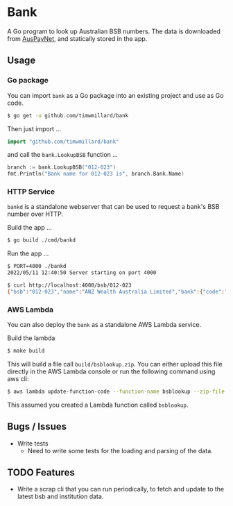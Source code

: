 # Bank

A Go program to look up Australian BSB numbers.  The data is downloaded from [AusPayNet](https://bsb.auspaynet.com.au/), and statically stored in the app.

## Usage

### Go package
You can import `bank` as a Go package into an existing project and use as Go code.

```sh
$ go get -u github.com/timwmillard/bank
```

Then just import ...
```go
import "github.com/timwmillard/bank"
```
and call the `bank.LookupBSB` function ...

```go
branch := bank.LookupBSB("012-023")
fmt.Println("Bank name for 012-023 is", branch.Bank.Name)
```

### HTTP Service

`bankd` is a standalone webserver that can be used to request a bank's BSB number over HTTP.

Build the app ...
```sh
$ go build ./cmd/bankd
```

Run the app ...
```sh
$ PORT=4000 ./bankd
2022/05/11 12:40:50 Server starting on port 4000
```

```sh
$ curl http://localhost:4000/bsb/012-023
{"bsb":"012-023","name":"ANZ Wealth Australia Limited","bank":{"code":"ANZ","name":"T\u0026C Town \u0026 Country Bank (a division of Australia \u0026 New Zealand Banking Group Limited)","bsb_numbers":"15"},"address":"347 Kent Street","suburb":"Sydney","state":"NSW","postcode":"2000"}
```

### AWS Lambda

You can also deploy the `bank` as a standalone AWS Lambda service.

Build the lambda
```sh
$ make build
```
This will build a file call `build/bsblookup.zip`.  You can either upload this file directly in the AWS Lambda console or run the following command using aws cli:
```sh
$ aws lambda update-function-code --function-name bsblookup --zip-file fileb://$PWD/build/bsblookup.zip
```
This assumed you created a Lambda function called `bsblookup`.

## Bugs / Issues

- Write tests
   - Need to write some tests for the loading and parsing of the data.

## TODO Features

- Write a scrap cli that you can run periodically, to fetch and update to the latest bsb and institution data.
